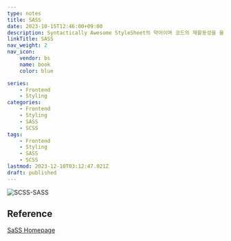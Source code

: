```yaml
---
type: notes
title: SASS
date: 2023-10-15T12:46:00+09:00
description: Syntactically Awesome StyleSheet의 약어이며 코드의 재활용성을 올리고, 가독성을 올리는 등 CSS에서 보이던 단점을 보완하고, 개발의 효율을 올리기 위해 등장한 CSS 전처리기 언어
linkTitle: SASS
nav_weight: 2
nav_icon:
    vendor: bs
    name: book
    color: blue

series:
    - Frontend
    - Styling
categories:
    - Frontend
    - Styling
    - SASS
    - SCSS
tags:
    - Frontend
    - Styling
    - SASS
    - SCSS
lastmod: 2023-12-10T03:12:47.021Z
draft: published
---
```


![SCSS-SASS](/content/frontend/scss-sass.png#center "https://yuvraj-agarkar.medium.com/your-very-first-sass-project-what-is-sass-how-to-use-it-d947e61d1713")

## Reference

[SaSS Homepage](https://sass-lang.com/)

